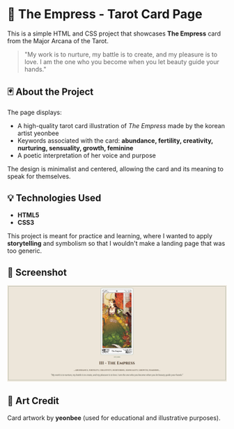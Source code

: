 # 🌿 The Empress - Tarot Card Page

This is a simple HTML and CSS project that showcases **The Empress** card from the Major Arcana of the Tarot.

> "My work is to nurture, my battle is to create, and my pleasure is to love. I am the one who you become when you let beauty guide your hands."

## 🃏 About the Project

The page displays:
- A high-quality tarot card illustration of *The Empress* made by the korean artist yeonbee
- Keywords associated with the card: **abundance, fertility, creativity, nurturing, sensuality, growth, feminine**
- A poetic interpretation of her voice and purpose

The design is minimalist and centered, allowing the card and its meaning to speak for themselves.

## 💡 Technologies Used

- **HTML5**
- **CSS3**

This project is meant for practice and learning, where I wanted to apply <strong>storytelling</strong> and symbolism so that I wouldn't make a landing page that was too generic.

## 📸 Screenshot

![Screenshot](./screenshot.PNG)

## 🎨 Art Credit

Card artwork by **yeonbee** (used for educational and illustrative purposes).
